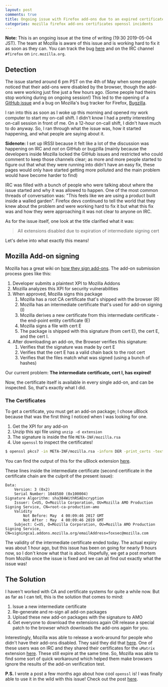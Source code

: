 ```yaml
---
layout: post
comments: true
title: Ongoing issue with Firefox add-ons due to an expired certificate
categories: mozilla firefox add-ons certificates openssl incidents
---
```


**Note:** This is an ongoing issue at the time of writing (19:30 2019-05-04
        JST). The team at Mozilla is aware of this issue and is working hard to
fix it as soon as they can. You can track the bug [here][1] and on the IRC
channel `#firefox` on `irc.mozilla.org`.

## Detection

The issue started around 6 pm PST on the 4th of May when some people noticed
that their add-ons were disabled by the browser, though the add-ons were working
just fine just a few hours ago. (Some people had theirs stop working during on
        ongoing session!) This led to the opening of a [GitHub issue][2] and a
bug on Mozilla's bug tracker for Firefox, [Bugzilla][3].

I ran into this as soon as I woke up this morning and opened my work computer to
start my on-call shift. I didn't know I had a pretty interesting on-call session
in front of me. On a 12-hour on-call shift, I didn't have much to do anyway. So,
   I ran through what the issue was, how it started happening, and what people
   are saying about it.

**Sidenote:** I set up IRSSI because it felt like a lot of the discussion was
happening on IRC and _not_ on GitHub or bugzilla (mainly because the developers
        inside Mozilla locked the GitHub issues and restricted who could comment
        to keep those channels clear; as more and more people started to figure
        out that what they were running into didn't have an easy fix, these
        pages would only have started getting more polluted and the main problem
        would have become harder to find)

IRC was filled with a bunch of people who were talking about where the issue
started and why it was allowed to happen. One of the most common threads of
conversation was: "This feels like we are using a product built inside a walled
garden". Firefox devs continued to tell the world that they knew about the
problem and were working hard to fix it but what this fix was and how they were
approaching it was not clear to anyone on IRC.

As for the issue itself, one look at the title clarified what it was:

> All extensions disabled due to expiration of intermediate signing cert

Let's delve into what exactly this means!

## Mozilla Add-on signing

Mozilla has a great wiki on [how they sign add-ons][4]. The add-on submission
process goes like this:

1. Developer submits a plaintext XPI to Mozilla Addons
1. Mozilla analyzes this XPI for security vulnerabilities
1. When approved, Mozilla signs this package
    1. Mozilla has a root CA certificate that's shipped with the browser (R)
    1. Mozilla has an intermediate certificate that's used for add-on signing
       (I)
    1. Mozilla derives a new certificate from this intermediate certificate -
       the end-point entity certificate (E)
    1. Mozilla signs a file with cert E
    1. The package is shipped with this signature (from cert E), the cert E, and
       the cert I.
1. After downloading an add-on, the Browser verifies this signature:
    1. Verifies that the signature was made by cert E
    1. Verifies that the cert E has a valid chain back to the root cert
    1. Verifies that the files match what was signed (using a bunch of hashes)

Our current problem: **The intermediate certificate, cert I, has expired!**

Now, the certificate itself is available in every single add-on, and can be
inspected. So, that's exactly what I did.

### The Certificates

To get a certificate, you must get an add-on package; I chose uBlock because
that was the first thing I noticed when I was looking for one.

1. Get the XPI for any add-on
1. Unzip this xpi file using `unzip -d extension`
1. The signature is inside the file `META-INF/mozilla.rsa`
1. Use `openssl` to inspect the certificates!

```sh
$ openssl pkcs7 -in META-INF/mozilla.rsa -inform DER -print_certs -text
```

You can find the output of this for the uBlock extension [here][6].

These lines inside the intermediate certificate (second certificate in the
        certificate chain are the culprit of the present issue):

```
Data:
    Version: 3 (0x2)
    Serial Number: 1048580 (0x100004)
Signature Algorithm: sha384WithRSAEncryption
    Issuer: C=US, O=Mozilla Corporation, OU=Mozilla AMO Production Signing Service, CN=root-ca-production-amo
    Validity
        Not Before: May  4 00:09:46 2017 GMT
        Not After : May  4 00:09:46 2019 GMT
    Subject: C=US, O=Mozilla Corporation, OU=Mozilla AMO Production Signing Service, CN=signingca1.addons.mozilla.org/emailAddress=foxsec@mozilla.com
```

The validity of the intermediate certificate ended today. The actual expiry
was about 1 hour ago, but this issue has been on going for nearly 9 hours now,
    so I don't know what that is about. Hopefully, we get a post mortem from
    Mozilla once the issue is fixed and we can all find out exactly what the
    issue was!

## The Solution

I haven't worked with CA and certificate systems for quite a while now. But as
far as I can tell, this is the solution that comes to mind:

1. Issue a new intermediate certificate
1. Re-generate and re-sign all add-on packages
1. Upload these new add-on packages with the signature to AMO
1. Get everyone to download the extensions again OR release a special patch to
   the browser which downloads the add-ons again for you.

Interestingly, Mozilla was able to release a work-around for people who didn't
have their add-ons disabled. They said they did that [here][7]. One of these
users was on IRC and they shared their certificates for the `uMatrix` extension
[here][8]. These still expire at the same time. So, Mozilla was able to find
some sort of quick workaround which helped them make browsers ignore the results
of the add-on verification test.

**P.S.** I wrote a post a few months ago about how cool `openssl` is! I was finally
able to use it in the wild with this issue! Check out the post [here][5].

[1]: https://bugzilla.mozilla.org/show_bug.cgi?id=1548973
[2]: https://github.com/mozilla/addons/issues/978
[3]: https://bugzilla.mozilla.org/show_bug.cgi?id=1548983
[4]: https://wiki.mozilla.org/Add-ons/Extension_Signing#Algorithm
[5]: https://blog.siddharthkannan.in/openssl/cryptography/command-line/2018/05/25/openssl-is-awesome/
[6]: /public/data/mozilla-add-on-issue-cert-details
[7]: https://twitter.com/mozamo/status/1124569680662777856
[8]: https://clbin.com/PgEOF
